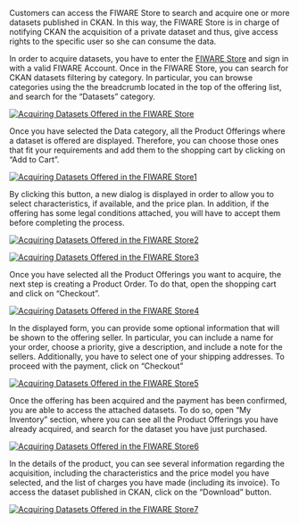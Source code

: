 Customers can access the FIWARE Store to search and acquire one or more
datasets published in CKAN. In this way, the FIWARE Store is in charge
of notifying CKAN the acquisition of a private dataset and thus, give
access rights to the specific user so she can consume the data.

In order to acquire datasets, you have to enter the
[FIWARE Store](https://store.lab.fiware.org/) and sign in with a valid
FIWARE Account. Once in the FIWARE Store, you can search for CKAN datasets
filtering by category. In particular, you can browse categories using the
the breadcrumb located in the top of the offering list, and search for
the “Datasets” category.

[![Acquiring Datasets Offered in the
FIWARE Store](../images/Acquiring-Datasets-Offered-in-the-WStore.png)](../images/Acquiring-Datasets-Offered-in-the-WStore.png)

Once you have selected the Data category, all the Product Offerings where a dataset is
offered are displayed. Therefore, you can choose those ones that fit
your requirements and add them to the shopping cart by clicking on “Add to Cart”.

[![Acquiring Datasets Offered in the
FIWARE Store1](../images/Acquiring-Datasets-Offered-in-the-WStore1.png)](../images/Acquiring-Datasets-Offered-in-the-WStore1.png)

By clicking this button, a new dialog is displayed in order to
allow you to select characteristics, if available, and the price
plan. In addition, if the offering has some legal conditions attached,
you will have to accept them before completing the process. 

[![Acquiring Datasets Offered in the
FIWARE Store2](../images/Acquiring-Datasets-Offered-in-the-WStore2.png)](../images/Acquiring-Datasets-Offered-in-the-WStore2.png)

[![Acquiring Datasets Offered in the
FIWARE Store3](../images/Acquiring-Datasets-Offered-in-the-WStore3.png)](../images/Acquiring-Datasets-Offered-in-the-WStore3.png)

Once you have selected all the Product Offerings you want to acquire, the
next step is creating a Product Order. To do that, open the shopping cart
and click on “Checkout”.

[![Acquiring Datasets Offered in the
FIWARE Store4](../images/Acquiring-Datasets-Offered-in-the-WStore4.png)](../images/Acquiring-Datasets-Offered-in-the-WStore4.png)

In the displayed form, you can provide some optional information
that will be shown to the offering seller. In particular, you can include
a name for your order, choose a priority, give a description, and include
a note for the sellers. Additionally, you have to select one of your
shipping addresses. To proceed with the payment, click on “Checkout”

[![Acquiring Datasets Offered in the
FIWARE Store5](../images/Acquiring-Datasets-Offered-in-the-WStore5.png)](../images/Acquiring-Datasets-Offered-in-the-WStore5.png)

Once the offering has been acquired and the payment has been confirmed,
you are able to access the attached datasets. To do so, open “My Inventory”
section, where you can see all the Product Offerings you have already
acquired, and search for the dataset you have just purchased.

[![Acquiring Datasets Offered in the
FIWARE Store6](../images/Acquiring-Datasets-Offered-in-the-WStore6.png)](../images/Acquiring-Datasets-Offered-in-the-WStore6.png)

In the details of the product, you can see several information regarding
the acquisition, including the characteristics and the price model you have
selected, and the list of charges you have made (including its invoice).
To access the dataset published in CKAN, click on the “Download” button.

[![Acquiring Datasets Offered in the
FIWARE Store7](../images/Acquiring-Datasets-Offered-in-the-WStore7.png)](../images/Acquiring-Datasets-Offered-in-the-WStore7.png)
